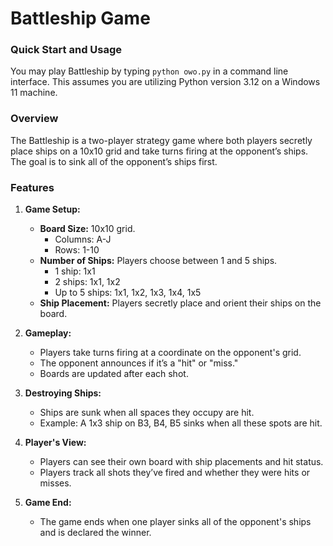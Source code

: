 # Battleship Game

### Quick Start and Usage
You may play Battleship by typing ```python owo.py``` in a command line interface. This assumes you are utilizing Python version 3.12 on a Windows 11 machine.

### Overview
The Battleship is a two-player strategy game where both players secretly place ships on a 10x10 grid and take turns firing at the opponent’s ships. The goal is to sink all of the opponent’s ships first.

### Features
1. **Game Setup:**
   - **Board Size:** 10x10 grid.
     - Columns: A-J
     - Rows: 1-10
   - **Number of Ships:** Players choose between 1 and 5 ships.
     - 1 ship: 1x1
     - 2 ships: 1x1, 1x2
     - Up to 5 ships: 1x1, 1x2, 1x3, 1x4, 1x5
   - **Ship Placement:** Players secretly place and orient their ships on the board.

2. **Gameplay:**
   - Players take turns firing at a coordinate on the opponent's grid.
   - The opponent announces if it’s a "hit" or "miss."
   - Boards are updated after each shot.

3. **Destroying Ships:**
   - Ships are sunk when all spaces they occupy are hit.
   - Example: A 1x3 ship on B3, B4, B5 sinks when all these spots are hit.

4. **Player's View:**
   - Players can see their own board with ship placements and hit status.
   - Players track all shots they’ve fired and whether they were hits or misses.

5. **Game End:**
   - The game ends when one player sinks all of the opponent's ships and is declared the winner.



